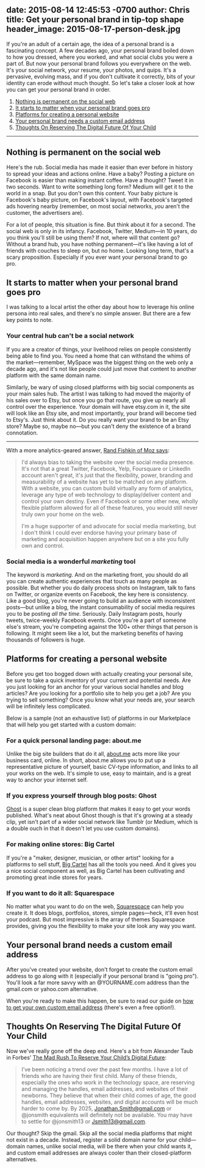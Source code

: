 date: 2015-08-14 12:45:53 -0700
author: Chris
title: Get your personal brand in tip-top shape
header_image: 2015-08-17-person-desk.jpg
----

<!-- excerpt -->

If you're an adult of a certain age, the idea of a personal brand is a fascinating concept. A few decades ago, your personal brand boiled down to how you dressed, where you worked, and what social clubs you were a part of. But now your personal brand follows you everywhere on the web. It's your social network, your resume, your photos, and quips. It's a pervasive, evolving mass, and if you don't cultivate it correctly, bits of your identity can erode without much thought. So let's take a closer look at how you can get your personal brand in order. 

<!-- /excerpt -->

1. [Nothing is permanent on the social web](#section-1)
2. [It starts to matter when your personal brand goes pro](#section-2)
3. [Platforms for creating a personal website](#section-3)
4. [Your personal brand needs a custom email address](#section-4)
5. [Thoughts On Reserving The Digital Future Of Your Child](#section-5)

***

<h2 id="section-1">Nothing is permanent on the social web</h2>

Here's the rub. Social media has made it easier than ever before in history to spread your ideas and actions online. Have a baby? Posting a picture on Facebook is easier than making instant coffee. Have a thought? Tweet it in two seconds. Want to write something long form? Medium will get it to the world in a snap. But you don't own this content. Your baby picture is Facebook's baby picture, on Facebook's layout, with Facebook's targeted ads hovering nearby (remember, on most social networks, *you* aren't the customer, the advertisers are). 

For a lot of people, this situation is fine. But think about it for a second. The social web is only in its infancy. Facebook, Twitter, Medium—in 10 years, do you think you'll still be using them? If not, where will that content go? Without a brand hub, you have nothing permanent—it's like having a lot of friends with couches to sleep on, but no home. Looking long term, that's a scary proposition. Especially if you ever want your personal brand to go pro.

<h2 id="section-2">It starts to matter when your personal brand goes pro</h2>

I was talking to a local artist the other day about how to leverage his online persona into real sales, and there's no simple answer. But there are a few key points to note.

### Your central hub can't be a social network

If you are a creator of things, your livelihood relies on people consistently being able to find you. You need a home that can withstand the whims of the market—remember, MySpace was the biggest thing on the web only a decade ago, and it's not like people could just move that content to another platform with the same domain name. 

Similarly, be wary of using closed platforms with big social components as your main sales hub. The artist I was talking to had moved the majority of his sales over to Etsy, but once you go that route, you give up nearly all control over the experience. Your domain will have etsy.com in it, the site will look like an Etsy site, and most importantly, your brand will become tied to Etsy's. Just think about it. Do you really want your brand to be an Etsy store? Maybe so, maybe no—but you can't deny the existence of a brand connotation. 

***

With a more analytics-geared answer, [Rand Fishkin of Moz says](https://moz.com/blog/answers-to-4-excellent-seo-questions):

> I'd always bias to taking the website over the social media presence. It's not that a great Twitter, Facebook, Yelp, Foursquare or LinkedIn account aren't great, it's just that the flexibility, power, branding and measurability of a website has yet to be matched on any platform. With a website, you can custom build virtually any form of analytics, leverage any type of web technology to display/deliver content and control your own destiny. Even if Facebook or some other new, wholly flexible platform allowed for all of these features, you would still never truly own your home on the web.
> 
> I'm a huge supporter of and advocate for social media marketing, but I don't think I could ever endorse having your primary base of marketing and acquisition happen anywhere but on a site you fully own and control.

### Social media is a wonderful *marketing* tool

The keyword is *marketing*. And on the marketing front, you should do all you can create authentic experiences that touch as many people as possible. But whether you do daily process shots on Instagram, talk to fans on Twitter, or organize events on Facebook, the key here is consistency. Like a good blog, you're never going to build an audience with inconsistent posts—but unlike a blog, the instant consumability of social media requires you to be posting *all the time*. Seriously. Daily Instagram posts, hourly tweets, twice-weekly Facebook events. Once you're a part of someone else's stream, you're competing against the 100+ other things that person is following. It might seem like a lot, but the marketing benefits of having thousands of followers is huge.

<h2 id="section-3">Platforms for creating a personal website</h2>

Before you get too bogged down with actually creating your personal site, be sure to take a quick inventory of your current and potential needs. Are you just looking for an anchor for your various social handles and blog articles? Are you looking for a portfolio site to help you get a job? Are you trying to sell something? Once you know what your needs are, your search will be infinitely less complicated. 

Below is a sample (not an exhaustive list) of platforms in our Marketplace that will help you get started with a custom domain:

### For a quick personal landing page: about.me

Unlike the big site builders that do it all, [about.me](https://about.me) acts more like your business card, online. In short, about.me allows you to put up a representative picture of yourself, basic CV-type information, and links to all your works on the web. It's simple to use, easy to maintain, and is a great way to anchor your internet self.

### If you express yourself through blog posts: Ghost

[Ghost](https://ghost.org) is a super clean blog platform that makes it easy to get your words published. What's neat about Ghost though is that it's growing at a steady clip, yet isn't part of a wider social network like Tumblr (or Medium, which is a double ouch in that it doesn't let you use custom domains).

### For making online stores: Big Cartel

If you're a "maker, designer, musician, or other artist" looking for a platforms to sell stuff, [Big Cartel](https://www.bigcartel.com) has all the tools you need.  And it gives you a nice social component as well, as Big Cartel has been cultivating and promoting great indie stores for years. 

### If you want to do it all: Squarespace

No matter what you want to do on the web, [Squarespace](http://www.squarespace.com) can help you create it. It does blogs, portfolios, stores, simple pages—heck, it'll even host your podcast. But most impressive is the array of themes Squarespace provides, giving you the flexibility to make your site look any way you want. 

<h2 id="section-4">Your personal brand needs a custom email address</h2>

After you've created your website, don't forget to create the custom email address to go along with it (especially if your personal brand is "going pro"). You'll look a far more savvy with an @YOURNAME.com address than the gmail.com or yahoo.com alternative. 

When you're ready to make this happen, be sure to read our guide on [how to get your own custom email address](https://iwantmyname.com/blog/2015/06/the-guide-to-getting-your-own-custom-email-address.html) (there's even a free option!).

<h2 id="section-5">Thoughts On Reserving The Digital Future Of Your Child</h2>

Now we've really gone off the deep end. Here's a bit from Alexander Taub in Forbes’ [The Mad Rush To Reserve Your Child’s Digital Future](http://www.forbes.com/sites/alextaub/2012/10/25/the-mad-rush-to-reserve-your-childs-digital-future):

> I’ve been noticing a trend over the past few months. I have a lot of friends who are having their first child. Many of these friends, especially the ones who work in the technology space, are reserving and managing the handles, email addresses, and websites of their newborns. They believe that when their child comes of age, the good handles, email addresses, websites, and digital accounts will be much harder to come by. By 2025, Jonathan.Smith@gmail.com or @jonsmith equivalents will definitely not be available. You may have to settle for @jonsmith13 or Jsmith13@gmail.com.

Our thought? Skip the gmail. Skip all the social media platforms that might not exist in a decade. Instead, register a solid domain name for your child—domain names, unlike social media, will be there when your child wants it, and custom email addresses are always cooler than their closed-platform alternatives.